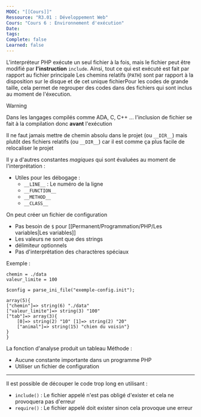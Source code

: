 ```yaml
---
MOOC: "[[Cours]]"
Ressource: "R3.01 : Développement Web"
Cours: "Cours 6 : Environnement d'exécution"
Date: 
tags: 
Complete: false
Learned: false
---
```

L'interpréteur PHP exécute un seul fichier à la fois, mais le fichier peut être modifié par **l'instruction** `include`. Ainsi, tout ce qui est exécuté est fait par rapport au fichier principale
Les chemins relatifs (`PATH`) sont par rapport à la disposition sur le disque et de cet unique fichierPour les codes de grande taille, cela permet de regrouper des codes dans des fichiers qui sont inclus au moment de l'éxecution.

>[!warning]
>Dans les langages compilés comme ADA, C, C++ ... l'inclusion de fichier se fait à la compilation donc **avant** l'exécution

Il ne faut jamais mettre de chemin absolu dans le projet (ou `__DIR__`) mais plutôt des fichiers relatifs (ou `__DIR__`) car il est comme ça plus facile de relocaliser le projet

Il y a d'autres constantes *magiques* qui sont évaluées au moment de l'interprétation :
- Utiles pour les débogage :
	- `__LINE__` : Le numéro de la ligne
	- `__FUNCTION__`
	- `__METHOD__`
	- `__CLASS__`

On peut créer un fichier de configuration
- Pas besoin de `$` pour [[Permanent/Programmation/PHP/Les variables|Les variables]]
- Les valeurs ne sont que des strings
- délimiteur optionnels
- Pas d'interprétation des charactères spéciaux

Exemple :
```shell
chemin = ./data
valeur_limite = 100
```

```shell
$config = parse_ini_file("exemple-config.init");

array(5){
["chemin"]=> string(6) "./data"
["valeur_limite"]=> string(3) "100"
["tab"]=> array(3){
	[0]=> string(2) "10" [1]=> string(2) "20"
	["animal"]=> string(15) "chien du voisin"}
}
}

```
La fonction d'analyse produit un tableau
Méthode :
- Aucune constante importante dans un programme PHP
- Utiliser un fichier de configuration

---
Il est possible de découper le code trop long en utilisant :
- `include()` : Le fichier appelé n'est pas obligé d'exister et cela ne provoquera pas d'erreur
- `require()` : Le fichier appelé doit exister sinon cela provoque une erreur